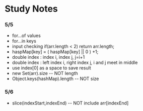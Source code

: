 
# Study Notes

### 5/5
- for...of values
- for...in keys
- input checking  if(arr.length < 2) return arr.length;
- haspMap[key] = ( haspMap[key] || 0 ) +1;
- double index : index i, index j, j=i+1 
- double index : left index i, right index j, i and j meet in middle
- use index[0] as a space to save result
- new Set(arr).size -- NOT length
- Object.keys(hashMap).length -- NOT size

### 5/6
- slice(indexStart,indexEnd) -- NOT include arr[indexEnd]
